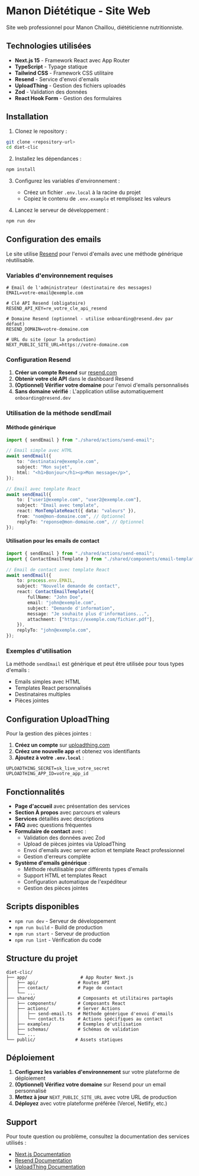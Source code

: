 # Manon Diététique - Site Web

Site web professionnel pour Manon Chaillou, diététicienne nutritionniste.

## Technologies utilisées

- **Next.js 15** - Framework React avec App Router
- **TypeScript** - Typage statique
- **Tailwind CSS** - Framework CSS utilitaire
- **Resend** - Service d'envoi d'emails
- **UploadThing** - Gestion des fichiers uploadés
- **Zod** - Validation des données
- **React Hook Form** - Gestion des formulaires

## Installation

1. Clonez le repository :

```bash
git clone <repository-url>
cd diet-clic
```

2. Installez les dépendances :

```bash
npm install
```

3. Configurez les variables d'environnement :
   - Créez un fichier `.env.local` à la racine du projet
   - Copiez le contenu de `.env.example` et remplissez les valeurs

4. Lancez le serveur de développement :

```bash
npm run dev
```

## Configuration des emails

Le site utilise [Resend](https://resend.com) pour l'envoi d'emails avec une méthode générique réutilisable.

### Variables d'environnement requises

```env
# Email de l'administrateur (destinataire des messages)
EMAIL=votre-email@exemple.com

# Clé API Resend (obligatoire)
RESEND_API_KEY=re_votre_cle_api_resend

# Domaine Resend (optionnel - utilise onboarding@resend.dev par défaut)
RESEND_DOMAIN=votre-domaine.com

# URL du site (pour la production)
NEXT_PUBLIC_SITE_URL=https://votre-domaine.com
```

### Configuration Resend

1. **Créer un compte Resend** sur [resend.com](https://resend.com)
2. **Obtenir votre clé API** dans le dashboard Resend
3. **(Optionnel) Vérifier votre domaine** pour l'envoi d'emails personnalisés
4. **Sans domaine vérifié** : L'application utilise automatiquement `onboarding@resend.dev`

### Utilisation de la méthode sendEmail

#### Méthode générique

```typescript
import { sendEmail } from "./shared/actions/send-email";

// Email simple avec HTML
await sendEmail({
	to: "destinataire@exemple.com",
	subject: "Mon sujet",
	html: "<h1>Bonjour</h1><p>Mon message</p>",
});

// Email avec template React
await sendEmail({
	to: ["user1@exemple.com", "user2@exemple.com"],
	subject: "Email avec template",
	react: MonTemplateReact({ data: "valeurs" }),
	from: "nom@mon-domaine.com", // Optionnel
	replyTo: "reponse@mon-domaine.com", // Optionnel
});
```

#### Utilisation pour les emails de contact

```typescript
import { sendEmail } from "./shared/actions/send-email";
import { ContactEmailTemplate } from "./shared/components/email-template";

// Email de contact avec template React
await sendEmail({
	to: process.env.EMAIL,
	subject: "Nouvelle demande de contact",
	react: ContactEmailTemplate({
		fullName: "John Doe",
		email: "john@exemple.com",
		subject: "Demande d'information",
		message: "Je souhaite plus d'informations...",
		attachment: ["https://exemple.com/fichier.pdf"],
	}),
	replyTo: "john@exemple.com",
});
```

### Exemples d'utilisation

La méthode `sendEmail` est générique et peut être utilisée pour tous types d'emails :

- Emails simples avec HTML
- Templates React personnalisés
- Destinataires multiples
- Pièces jointes

## Configuration UploadThing

Pour la gestion des pièces jointes :

1. **Créez un compte** sur [uploadthing.com](https://uploadthing.com)
2. **Créez une nouvelle app** et obtenez vos identifiants
3. **Ajoutez à votre `.env.local`** :

```env
UPLOADTHING_SECRET=sk_live_votre_secret
UPLOADTHING_APP_ID=votre_app_id
```

## Fonctionnalités

- **Page d'accueil** avec présentation des services
- **Section À propos** avec parcours et valeurs
- **Services** détaillés avec descriptions
- **FAQ** avec questions fréquentes
- **Formulaire de contact** avec :
  - Validation des données avec Zod
  - Upload de pièces jointes via UploadThing
  - Envoi d'emails avec server action et template React professionnel
  - Gestion d'erreurs complète
- **Système d'emails générique** :
  - Méthode réutilisable pour différents types d'emails
  - Support HTML et templates React
  - Configuration automatique de l'expéditeur
  - Gestion des pièces jointes

## Scripts disponibles

- `npm run dev` - Serveur de développement
- `npm run build` - Build de production
- `npm run start` - Serveur de production
- `npm run lint` - Vérification du code

## Structure du projet

```
diet-clic/
├── app/                    # App Router Next.js
│   ├── api/               # Routes API
│   ├── contact/           # Page de contact
│   └── ...
├── shared/                # Composants et utilitaires partagés
│   ├── components/        # Composants React
│   ├── actions/           # Server Actions
│   │   ├── send-email.ts  # Méthode générique d'envoi d'emails
│   │   └── contact.ts     # Actions spécifiques au contact
│   ├── examples/          # Exemples d'utilisation
│   ├── schemas/           # Schémas de validation
│   └── ...
└── public/               # Assets statiques
```

## Déploiement

1. **Configurez les variables d'environnement** sur votre plateforme de déploiement
2. **(Optionnel) Vérifiez votre domaine** sur Resend pour un email personnalisé
3. **Mettez à jour** `NEXT_PUBLIC_SITE_URL` avec votre URL de production
4. **Déployez** avec votre plateforme préférée (Vercel, Netlify, etc.)

## Support

Pour toute question ou problème, consultez la documentation des services utilisés :

- [Next.js Documentation](https://nextjs.org/docs)
- [Resend Documentation](https://resend.com/docs)
- [UploadThing Documentation](https://docs.uploadthing.com)
